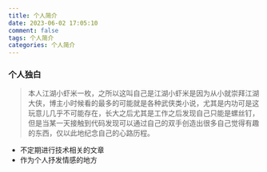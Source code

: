 ```yaml
---
title: 个人简介
date: 2023-06-02 17:05:10
comment: false
tags: 个人简介
categories: 个人简介
---
```


### 个人独白

> 本人江湖小虾米一枚，之所以这叫自己是江湖小虾米是因为从小就崇拜江湖大侠，博主小时候看的最多的可能就是各种武侠类小说，尤其是内功可是这玩意儿几乎不可能存在，长大之后尤其是工作之后发现自己只能是螺丝钉，但是当某一天接触到代码发现可以通过自己的双手创造出很多自己觉得有趣的东西，仅以此地纪念自己的心路历程。

- 不定期进行技术相关的文章
- 作为个人抒发情感的地方